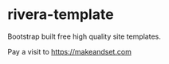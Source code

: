 # rivera-template
Bootstrap built free high quality site templates.

Pay a visit to https://makeandset.com
